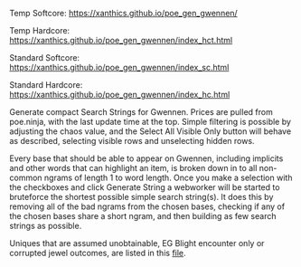 Temp Softcore: https://xanthics.github.io/poe_gen_gwennen/

Temp Hardcore: https://xanthics.github.io/poe_gen_gwennen/index_hct.html

Standard Softcore: https://xanthics.github.io/poe_gen_gwennen/index_sc.html

Standard Hardcore: https://xanthics.github.io/poe_gen_gwennen/index_hc.html

Generate compact Search Strings for Gwennen. Prices are pulled from poe.ninja, with the last update time at the top. Simple filtering is possible by adjusting the chaos value, and the Select All Visible Only button will behave as described, selecting visible rows and unselecting hidden rows.

Every base that should be able to appear on Gwennen, including implicits and other words that can highlight an item, is broken down in to all non-common ngrams of length 1 to word length. Once you make a selection with the checkboxes and click Generate String a webworker will be started to bruteforce the shortest possible simple search string(s). It does this by removing all of the bad ngrams from the chosen bases, checking if any of the chosen bases share a short ngram, and then building as few search strings as possible.

Uniques that are assumed unobtainable, EG Blight encounter only or corrupted jewel outcomes, are listed in this [file](ninja_data.py).